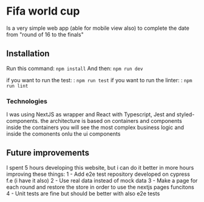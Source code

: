 # Fifa world cup

Is a very simple web app (able for mobile view also) to complete the date from "round of 16 to the finals"

## Installation

Run this command: `npm install`
And then: `npm run dev`

if you want to run the test: : `npm run test`
if you want to run the linter: : `npm run lint`

### Technologies

I was using NextJS as wrapper and React with Typescript, Jest and styled-components.
the architecture is based on containers and components
inside the containers you will see the most complex business logic
and inside the comonents onlu the ui components

## Future improvements

I spent 5 hours developing this website, but i can do it better in more hours improving these things:
1 - Add e2e test repository developed on cypress f.e (i have it also)
2 - Use real data instead of mock data
3 - Make a page for each round and restore the store in order to use the nextjs pages funcitons
4 - Unit tests are fine but should be better with also e2e tests